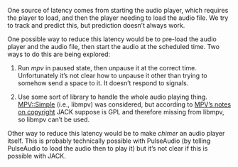 One source of latency comes from starting the audio player,
which requires the player to load,
and then the player needing to load the audio file.
We try to track and predict this, but prediction doesn’t always work.

One possible way to reduce this latency would be to pre-load the audio player
and the audio file, then start the audio at the scheduled time.
Two ways to do this are being explored:

1. Run *mpv* in paused state, then unpause it at the correct time.
Unfortunately it’s not clear how to unpause it other than trying to somehow send a space to it.
It doesn’t respond to signals.

2. Use some sort of library to handle the whole audio playing thing.
[MPV::Simple](https://metacpan.org/pod/MPV::Simple) (i.e., libmpv) was considered,
but according to [MPV’s notes on copyright](https://github.com/mpv-player/mpv/blob/master/Copyright)
JACK suppose is GPL and therefore missing from libmpv,
so libmpv can’t be used.

Other way to reduce this latency would be to make *chimer* an audio player itself.
This is probably technically possible with PulseAudio (by telling PulseAudio to load the audio then to play it)
but it’s not clear if this is possible with JACK.
